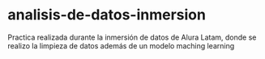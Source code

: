 # analisis-de-datos-inmersion
Practica realizada durante la inmersión de datos de Alura Latam, donde se realizo la limpieza de datos además de un modelo maching learning
